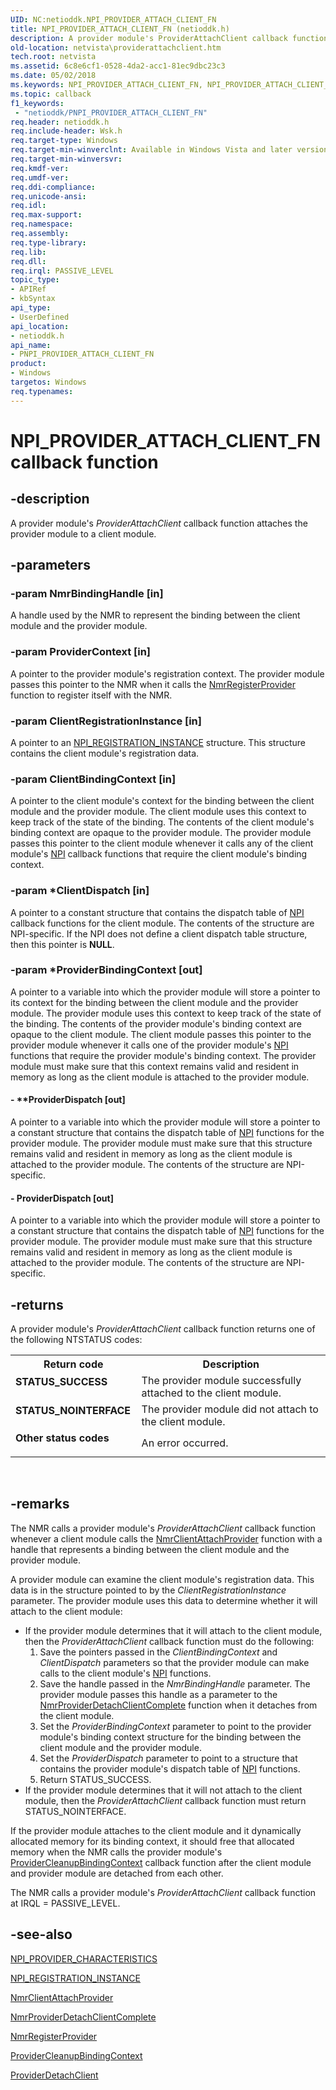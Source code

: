 ```yaml
---
UID: NC:netioddk.NPI_PROVIDER_ATTACH_CLIENT_FN
title: NPI_PROVIDER_ATTACH_CLIENT_FN (netioddk.h)
description: A provider module's ProviderAttachClient callback function attaches the provider module to a client module.
old-location: netvista\providerattachclient.htm
tech.root: netvista
ms.assetid: 6c8e6cf1-0528-4da2-acc1-81ec9dbc23c3
ms.date: 05/02/2018
ms.keywords: NPI_PROVIDER_ATTACH_CLIENT_FN, NPI_PROVIDER_ATTACH_CLIENT_FN callback, PNPI_PROVIDER_ATTACH_CLIENT_FN, PNPI_PROVIDER_ATTACH_CLIENT_FN callback function [Network Drivers Starting with Windows Vista], ProviderAttachClient, ProviderAttachClient callback function [Network Drivers Starting with Windows Vista], netioddk/ProviderAttachClient, netvista.providerattachclient, nmrref_7b693216-cb96-4608-aae0-77ddde6dc28c.xml
ms.topic: callback
f1_keywords:
 - "netioddk/PNPI_PROVIDER_ATTACH_CLIENT_FN"
req.header: netioddk.h
req.include-header: Wsk.h
req.target-type: Windows
req.target-min-winverclnt: Available in Windows Vista and later versions of the Windows operating   systems.
req.target-min-winversvr: 
req.kmdf-ver: 
req.umdf-ver: 
req.ddi-compliance: 
req.unicode-ansi: 
req.idl: 
req.max-support: 
req.namespace: 
req.assembly: 
req.type-library: 
req.lib: 
req.dll: 
req.irql: PASSIVE_LEVEL
topic_type:
- APIRef
- kbSyntax
api_type:
- UserDefined
api_location:
- netioddk.h
api_name:
- PNPI_PROVIDER_ATTACH_CLIENT_FN
product:
- Windows
targetos: Windows
req.typenames: 
---
```


# NPI_PROVIDER_ATTACH_CLIENT_FN callback function


## -description


A provider module's 
  <i>ProviderAttachClient</i> callback function attaches the provider module to a client module.


## -parameters




### -param NmrBindingHandle [in]

A handle used by the NMR to represent the binding between the client module and the provider
     module.


### -param ProviderContext [in]

A pointer to the provider module's registration context. The provider module passes this pointer
     to the NMR when it calls the 
     <a href="https://docs.microsoft.com/windows-hardware/drivers/ddi/content/netioddk/nf-netioddk-nmrregisterprovider">NmrRegisterProvider</a> function to
     register itself with the NMR.


### -param ClientRegistrationInstance [in]

A pointer to an 
     <a href="https://docs.microsoft.com/windows-hardware/drivers/ddi/content/netioddk/ns-netioddk-_npi_registration_instance">
     NPI_REGISTRATION_INSTANCE</a> structure. This structure contains the client module's registration
     data.


### -param ClientBindingContext [in]

A pointer to the client module's context for the binding between the client module and the
     provider module. The client module uses this context to keep track of the state of the binding. The
     contents of the client module's binding context are opaque to the provider module. The provider module
     passes this pointer to the client module whenever it calls any of the client module's 
     <a href="https://docs.microsoft.com/windows-hardware/drivers/network/network-programming-interface">NPI</a> callback functions that
     require the client module's binding context.


### -param *ClientDispatch [in]

A pointer to a constant structure that contains the dispatch table of 
     <a href="https://docs.microsoft.com/windows-hardware/drivers/network/network-programming-interface">NPI</a> callback functions for the
     client module. The contents of the structure are 
     NPI-specific. If the 
     NPI does not define a client
     dispatch table structure, then this pointer is <b>NULL</b>.


### -param *ProviderBindingContext [out]

A pointer to a variable into which the provider module will store a pointer to its context for the
     binding between the client module and the provider module. The provider module uses this context to keep
     track of the state of the binding. The contents of the provider module's binding context are opaque to
     the client module. The client module passes this pointer to the provider module whenever it calls one of
     the provider module's 
     <a href="https://docs.microsoft.com/windows-hardware/drivers/network/network-programming-interface">NPI</a> functions that require the
     provider module's binding context. The provider module must make sure that this context remains valid
     and resident in memory as long as the client module is attached to the provider module.


#### - **ProviderDispatch [out]

A pointer to a variable into which the provider module will store a pointer to a constant
     structure that contains the dispatch table of 
     <a href="https://docs.microsoft.com/windows-hardware/drivers/network/network-programming-interface">NPI</a> functions for the provider
     module. The provider module must make sure that this structure remains valid and resident in memory as
     long as the client module is attached to the provider module. The contents of the structure are 
     NPI-specific.


#### - ProviderDispatch [out]

A pointer to a variable into which the provider module will store a pointer to a constant
     structure that contains the dispatch table of 
     <a href="https://docs.microsoft.com/windows-hardware/drivers/network/network-programming-interface">NPI</a> functions for the provider
     module. The provider module must make sure that this structure remains valid and resident in memory as
     long as the client module is attached to the provider module. The contents of the structure are 
     NPI-specific.


## -returns



A provider module's 
     <i>ProviderAttachClient</i> callback function returns one of the following NTSTATUS codes:

<table>
<tr>
<th>Return code</th>
<th>Description</th>
</tr>
<tr>
<td width="40%">
<dl>
<dt><b>STATUS_SUCCESS</b></dt>
</dl>
</td>
<td width="60%">
The provider module successfully attached to the client module.

</td>
</tr>
<tr>
<td width="40%">
<dl>
<dt><b>STATUS_NOINTERFACE</b></dt>
</dl>
</td>
<td width="60%">
The provider module did not attach to the client module.

</td>
</tr>
<tr>
<td width="40%">
<dl>
<dt><b>Other status codes</b></dt>
</dl>
</td>
<td width="60%">
An error occurred.

</td>
</tr>
</table>
 




## -remarks



The NMR calls a provider module's 
    <i>ProviderAttachClient</i> callback function whenever a client module calls the 
    <a href="https://docs.microsoft.com/windows-hardware/drivers/ddi/content/netioddk/nf-netioddk-nmrclientattachprovider">NmrClientAttachProvider</a> function
    with a handle that represents a binding between the client module and the provider module.

A provider module can examine the client module's registration data. This data is in the structure
    pointed to by the 
    <i>ClientRegistrationInstance</i> parameter. The provider module uses this data to determine whether it
    will attach to the client module:

<ul>
<li>If the provider module determines that it will attach to the client module, then the 
     <i>ProviderAttachClient</i> callback function must do the following:
     <ol>
<li>Save the pointers passed in the 
      <i>ClientBindingContext</i> and 
      <i>ClientDispatch</i> parameters so that the provider module can make calls to the client module's 
      <a href="https://docs.microsoft.com/windows-hardware/drivers/network/network-programming-interface">NPI</a> functions.</li>
<li>Save the handle passed in the 
      <i>NmrBindingHandle</i> parameter. The provider module passes this handle as a parameter to the 
      <a href="https://docs.microsoft.com/windows-hardware/drivers/ddi/content/netioddk/nf-netioddk-nmrproviderdetachclientcomplete">
      NmrProviderDetachClientComplete</a> function when it detaches from the client module.</li>
<li>Set the 
      <i>ProviderBindingContext</i> parameter to point to the provider module's binding context structure for
      the binding between the client module and the provider module.</li>
<li>Set the 
      <i>ProviderDispatch</i> parameter to point to a structure that contains the provider module's dispatch
      table of 
      <a href="https://docs.microsoft.com/windows-hardware/drivers/network/network-programming-interface">NPI</a> functions.</li>
<li>Return STATUS_SUCCESS.</li>
</ol>
</li>
<li>
If the provider module determines that it will not attach to the client module, then the 
      <i>ProviderAttachClient</i> callback function must return STATUS_NOINTERFACE.

</li>
</ul>
If the provider module attaches to the client module and it dynamically allocated memory for its
    binding context, it should free that allocated memory when the NMR calls the provider module's 
    <a href="https://docs.microsoft.com/windows-hardware/drivers/ddi/content/netioddk/nc-netioddk-npi_provider_cleanup_binding_context_fn">
    ProviderCleanupBindingContext</a> callback function after the client module and provider module are
    detached from each other.

The NMR calls a provider module's 
    <i>ProviderAttachClient</i> callback function at IRQL = PASSIVE_LEVEL.




## -see-also




<a href="https://docs.microsoft.com/windows-hardware/drivers/ddi/content/netioddk/ns-netioddk-_npi_provider_characteristics">NPI_PROVIDER_CHARACTERISTICS</a>



<a href="https://docs.microsoft.com/windows-hardware/drivers/ddi/content/netioddk/ns-netioddk-_npi_registration_instance">NPI_REGISTRATION_INSTANCE</a>



<a href="https://docs.microsoft.com/windows-hardware/drivers/ddi/content/netioddk/nf-netioddk-nmrclientattachprovider">NmrClientAttachProvider</a>



<a href="https://docs.microsoft.com/windows-hardware/drivers/ddi/content/netioddk/nf-netioddk-nmrproviderdetachclientcomplete">
   NmrProviderDetachClientComplete</a>



<a href="https://docs.microsoft.com/windows-hardware/drivers/ddi/content/netioddk/nf-netioddk-nmrregisterprovider">NmrRegisterProvider</a>



<a href="https://docs.microsoft.com/windows-hardware/drivers/ddi/content/netioddk/nc-netioddk-npi_provider_cleanup_binding_context_fn">
   ProviderCleanupBindingContext</a>



<a href="https://docs.microsoft.com/windows-hardware/drivers/ddi/content/netioddk/nc-netioddk-npi_provider_detach_client_fn">ProviderDetachClient</a>
 

 


